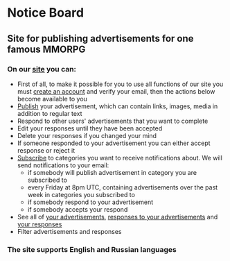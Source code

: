 # Notice Board
## Site for publishing advertisements for one famous MMORPG

### On our [site](http://127.0.0.1:8000/adverts/) you can:
- First of all, to make it possible for you to use all functions of our site you must [create an account](http://127.0.0.1:8000/accounts/signup/) and verify your email, then the actions below become available to you
- [Publish](http://127.0.0.1:8000/adverts/create) your advertisement, which can contain links, images, media in addition to regular text
- Respond to other users' advertisements that you want to complete
- Edit your responses until they have been accepted
- Delete your responses if you changed your mind
- If someone responded to your advertisement you can either accept response or reject it
- [Subscribe](http://127.0.0.1:8000/subscriptions/) to categories you want to receive notifications about. We will send notifications to your email:
  - if somebody will publish advertisement in category you are subscribed to
  - every Friday at 8pm UTC, containing advertisements over the past week in categories you subscribed to
  - if somebody respond to your advertisement
  - if somebody accepts your respond
- See all of [your advertisements](http://127.0.0.1:8000/user_adverts), [responses to your advertisements](http://127.0.0.1:8000/responses/) and [your responses](http://127.0.0.1:8000/responses/user)
- Filter advertisements and responses

### The site supports English and Russian languages
